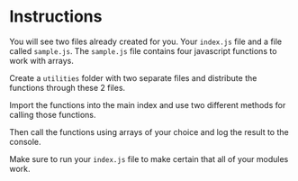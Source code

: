 # Instructions

You will see two files already created for you. Your `index.js` file and a file called `sample.js`. The `sample.js` file contains four javascript functions to work with arrays. 

Create a `utilities` folder with two separate files and distribute the functions through these 2 files. 

Import the functions into the main index and use two different methods for calling those functions. 

Then call the functions using arrays of your choice and log the result to the console.

Make sure to run your `index.js` file to make certain that all of your modules work.
